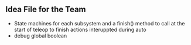 ## Idea File for the Team

 * State machines for each subsystem and a finish() method to call at the start of teleop to finish actions interuppted during auto
 * debug global boolean